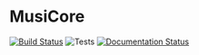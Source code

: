 # MusiCore

[![Build Status](https://dev.azure.com/david-e-winlive/david1995/_apis/build/status/david1995.MusiCore?branchName=master)](https://dev.azure.com/david-e-winlive/david1995/_build/latest?definitionId=1?branchName=master)
![Tests](https://vsrm.dev.azure.com/david-e-winlive/_apis/public/Release/badge/9677209f-5d78-4f39-a26f-a6e325a25b8d/1/1)
[![Documentation Status](https://readthedocs.org/projects/musicore/badge/?version=latest)](https://musicore.readthedocs.io/en/latest/?badge=latest)